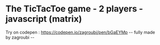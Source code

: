 # The TicTacToe game - 2 players - javascript (matrix)
Try on codepen : https://codepen.io/zagroubi/pen/bGaEYMp
-- fully made by zagroubi --
